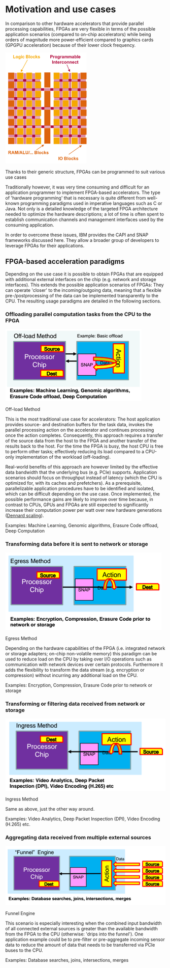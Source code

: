 # Motivation and use cases

In comparison to other hardware accelerators that provide parallel processing capabilities, FPGAs are very flexible in terms of the possible application scenarios (compared to on-chip accelerators) while being orders of magnitude more power-efficient compared to graphics cards (GPGPU acceleration) because of their lower clock frequency.

<img src="/assets/fpga-structure.png" alt="Structure of an FPGA" style="max-height: 350px;">
<p class="figure-caption">Thanks to their generic structure, FPGAs can be programmed to suit various use cases</p>

Traditionally however, it was very time consuming and difficult for an application programmer to implement FPGA-based accelerators. The type of 'hardware programming' that is necessary is quite different from well-known programming paradigms used in imperative languages such as C or Java. Not only is a detailed knowledge of the targeted FPGA architecture needed to optimize the hardware descriptions; a lot of time is often spent to establish communication channels and management interfaces used by the consuming application.

In order to overcome these issues, IBM provides the CAPI and SNAP frameworks discussed here. They allow a broader group of developers to leverage FPGAs for their applications.

## FPGA-based acceleration paradigms

Depending on the use case it is possible to obtain FPGAs that are equipped with additional external interfaces on the chip (e.g. network and storage interfaces). This extends the possible application scenarios of FPGAs: They can operate 'closer' to the incoming/outgoing data, meaning that a flexible pre-/postprocessing of the data can be implemented transparently to the CPU. The resulting usage paradigms are detailed in the following sections.

### Offloading parallel computation tasks from the CPU to the FPGA

![Off-load Method](/assets/offload.png)
<p class="figure-caption">Off-load Method</p>

This is the most traditional use case for accelerators: The host application provides source- and destination buffers for the task data, invokes the parallel processing action on the accelerator and continues processing once the action completes. Consequently, this approach requires a transfer of the source data from the host to the FPGA and another transfer of the results back to the host. For the time the FPGA is busy, the host CPU is free to perform other tasks; effectively reducing its load compared to a CPU-only implementation of the workload (off-loading).

Real-world benefits of this approach are however limited by the effective data bandwidth that the underlying bus \(e.g. PCIe\) supports. Application scenarios should focus on throughput instead of latency \(which the CPU is optimized for, with its caches and prefetchers\). As a prerequisite, parallelizable application procedures have to be identified and isolated, which can be difficult depending on the use case. Once implemented, the possible performance gains are likely to improve over time because, in contrast to CPUs, GPUs and FPGAs are still expected to significantly increase their computation power per watt over new hardware generations \([Dennard scaling](https://en.wikipedia.org/wiki/Dennard_scaling)\).

Examples: Machine Learning, Genomic algorithms, Erasure Code offload, Deep Computation

### Transforming data before it is sent to network or storage

![Egress Method](/assets/egress.png)
<p class="figure-caption">Egress Method</p>

Depending on the hardware capabilities of the FPGA \(i.e. integrated network or storage adapters; on-chip non-volatile memory\) this paradigm can be used to reduce load on the CPU by taking over I/O operations such as communication with network devices over certain protocols. Furthermore it adds the flexibility to transform the data stream \(e.g. encryption or compression\) without incurring any additional load on the CPU.

Examples: Encryption, Compression, Erasure Code prior to network or storage

### Transforming or filtering data received from network or storage

![Ingress Method](/assets/ingress.png)
<p class="figure-caption">Ingress Method</p>

Same as above, just the other way around.

Examples: Video Analytics, Deep Packet Inspection (DPI), Video Encoding (H.265) etc.

### Aggregating data received from multiple external sources

![Funnel Engine](/assets/funnel.png)
<p class="figure-caption">Funnel Engine</p>

This scenario is especially interesting when the combined input bandwidth of all connected external sources is greater than the available bandwidth from the FPGA to the CPU \(otherwise: 'drips into the funnel'\). One application example could be to pre-filter or pre-aggregate incoming sensor data to reduce the amount of data that needs to be transferred via PCIe buses to the CPU.

Examples: Database searches, joins, intersections, merges